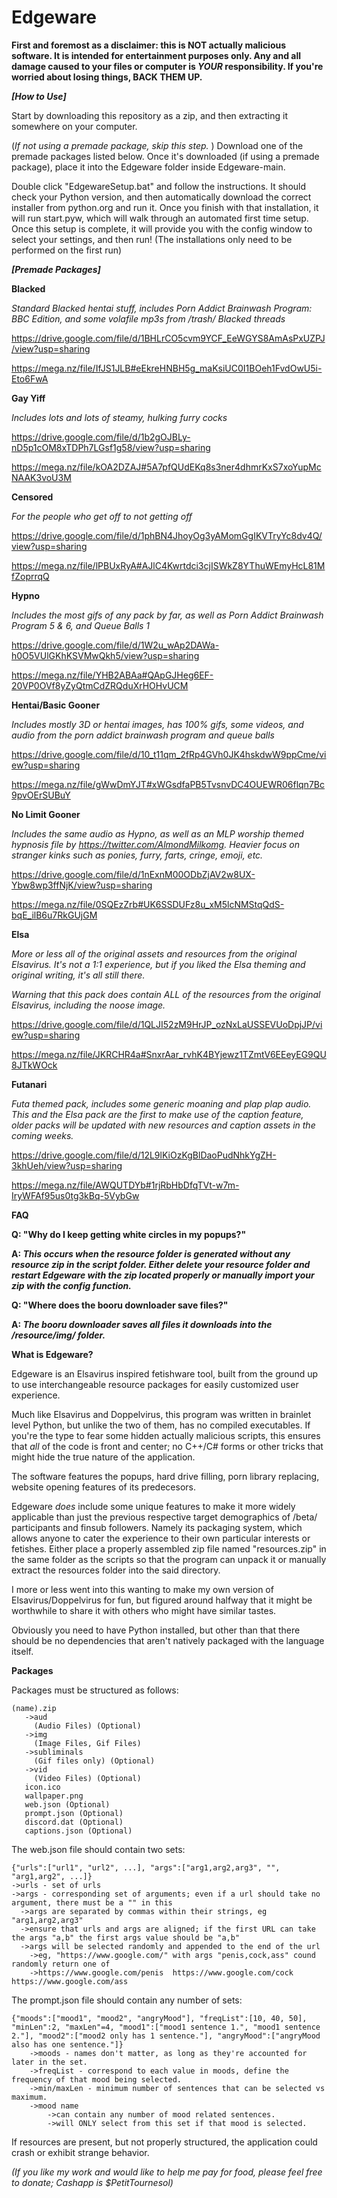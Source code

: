 
# Edgeware
**First and foremost as a disclaimer: this is NOT actually malicious software. It is intended for entertainment purposes only. Any and all damage caused to your files or computer is _YOUR_ responsibility. If you're worried about losing things, BACK THEM UP.**



_**[How to Use]**_

Start by downloading this repository as a zip, and then extracting it somewhere on your computer.

(*If not using a premade package, skip this step.* )
Download one of the premade packages listed below. Once it's downloaded (if using a premade package), place it into the Edgeware folder inside Edgeware-main. 

Double click "EdgewareSetup.bat" and follow the instructions. It should check your Python version, and then automatically download the correct installer from python.org and run it. Once you finish with that installation, it will run start.pyw, which will walk through an automated first time setup. Once this setup is complete, it will provide you with the config window to select your settings, and then run! (The installations only need to be performed on the first run)

   _**[Premade Packages]**_

**Blacked**

*Standard Blacked hentai stuff, includes Porn Addict Brainwash Program: BBC Edition, and some volafile mp3s from /trash/ Blacked threads*

https://drive.google.com/file/d/1BHLrCO5cvm9YCF_EeWGYS8AmAsPxUZPJ/view?usp=sharing

https://mega.nz/file/IfJS1JLB#eEkreHNBH5g_maKsiUC0I1BOeh1FvdOwU5i-Eto6FwA

**Gay Yiff**

*Includes lots and lots of steamy, hulking furry cocks*

https://drive.google.com/file/d/1b2gOJBLy-nD5p1cOM8xTDPh7LGsf1g58/view?usp=sharing

https://mega.nz/file/kOA2DZAJ#5A7pfQUdEKq8s3ner4dhmrKxS7xoYupMcNAAK3voU3M

**Censored**

*For the people who get off to not getting off*

https://drive.google.com/file/d/1phBN4JhoyOg3yAMomGgIKVTryYc8dv4Q/view?usp=sharing

https://mega.nz/file/lPBUxRyA#AJlC4Kwrtdci3cjISWkZ8YThuWEmyHcL81MfZoprrqQ

**Hypno**

*Includes the most gifs of any pack by far, as well as Porn Addict Brainwash Program 5 & 6, and Queue Balls 1*

https://drive.google.com/file/d/1W2u_wAp2DAWa-h0O5VUlGKhKSVMwQkh5/view?usp=sharing

https://mega.nz/file/YHB2ABAa#QApGJHeg6EF-20VP0OVf8yZyQtmCdZRQduXrHOHvUCM

**Hentai/Basic Gooner**

*Includes mostly 3D or hentai images, has 100% gifs, some videos, and audio from the porn addict brainwash program and queue balls*

https://drive.google.com/file/d/10_t11qm_2fRp4GVh0JK4hskdwW9ppCme/view?usp=sharing

https://mega.nz/file/gWwDmYJT#xWGsdfaPB5TvsnvDC4OUEWR06flqn7Bc9pvOErSUBuY

**No Limit Gooner**

*Includes the same audio as Hypno, as well as an MLP worship themed hypnosis file by https://twitter.com/AlmondMilkomg. Heavier focus on stranger kinks such as ponies, furry, farts, cringe, emoji, etc.*

https://drive.google.com/file/d/1nExnM00ODbZjAV2w8UX-Ybw8wp3ffNjK/view?usp=sharing

https://mega.nz/file/0SQEzZrb#UK6SSDUFz8u_xM5lcNMStqQdS-bqE_ilB6u7RkGUjGM

**Elsa**

*More or less all of the original assets and resources from the original Elsavirus. It's not a 1:1 experience, but if you liked the Elsa theming and original writing, it's all still there.*

*Warning that this pack does contain ALL of the resources from the original Elsavirus, including the noose image.*

https://drive.google.com/file/d/1QLJI52zM9HrJP_ozNxLaUSSEVUoDpjJP/view?usp=sharing

https://mega.nz/file/JKRCHR4a#SnxrAar_rvhK4BYjewz1TZmtV6EEeyEG9QU8JTkWOck

**Futanari**

*Futa themed pack, includes some generic moaning and plap plap audio. This and the Elsa pack are the first to make use of the caption feature, older packs will be updated with new resources and caption assets in the coming weeks.*

https://drive.google.com/file/d/12L9lKiOzKgBlDaoPudNhkYgZH-3khUeh/view?usp=sharing

https://mega.nz/file/AWQUTDYb#1rjRbHbDfqTVt-w7m-IryWFAf95us0tg3kBq-5VybGw


__**FAQ**__

**Q: "Why do I keep getting white circles in my popups?"**

**A: *This occurs when the resource folder is generated without any resource zip in the script folder. Either delete your resource folder and restart Edgeware with the zip located properly or manually import your zip with the config function.***

**Q: "Where does the booru downloader save files?"**

**A: *The booru downloader saves all files it downloads into the /resource/img/ folder.***


__**What is Edgeware?**__

Edgeware is an Elsavirus inspired fetishware tool, built from the ground up to use interchangeable resource packages for easily customized user experience.

Much like Elsavirus and Doppelvirus, this program was written in brainlet level Python, but unlike the two of them, has no compiled executables. If you're the type to fear some hidden actually malicious scripts, this ensures that *all* of the code is front and center; no C++/C# forms or other tricks that might hide the true nature of the application.


The software features the popups, hard drive filling, porn library replacing, website opening features of its predecesors.

Edgeware *does* include some unique features to make it more widely applicable than just the previous respective target demographics of /beta/ participants and finsub followers. Namely its packaging system, which allows anyone to cater the experience to their own particular interests or fetishes. Either place a properly assembled zip file named "resources.zip" in the same folder as the scripts so that the program can unpack it or manually extract the resources folder into the said directory.

I more or less went into this wanting to make my own version of Elsavirus/Doppelvirus for fun, but figured around halfway that it might be worthwhile to share it with others who might have similar tastes.

Obviously you need to have Python installed, but other than that there should be no dependencies that aren't natively packaged with the language itself.

__**Packages**__

  Packages must be structured as follows:
  
    (name).zip
       ->aud
         (Audio Files) (Optional)
       ->img
         (Image Files, Gif Files)
	   ->subliminals
	     (Gif files only) (Optional)
       ->vid
         (Video Files) (Optional)
       icon.ico
       wallpaper.png
       web.json (Optional)
       prompt.json (Optional)
	   discord.dat (Optional)
	   captions.json (Optional)
   
  The web.json file should contain two sets:
  
    {"urls":["url1", "url2", ...], "args":["arg1,arg2,arg3", "", "arg1,arg2", ...]}
    ->urls - set of urls
    ->args - corresponding set of arguments; even if a url should take no argument, there must be a "" in this
      ->args are separated by commas within their strings, eg "arg1,arg2,arg3"
      ->ensure that urls and args are aligned; if the first URL can take the args "a,b" the first args value should be "a,b"
      ->args will be selected randomly and appended to the end of the url
        ->eg, "https://www.google.com/" with args "penis,cock,ass" cound randomly return one of 
        ->https://www.google.com/penis  https://www.google.com/cock  https://www.google.com/ass
        
  The prompt.json file should contain any number of sets:
  
    {"moods":["mood1", "mood2", "angryMood"], "freqList":[10, 40, 50], "minLen":2, "maxLen"=4, "mood1":["mood1 sentence 1.", "mood1 sentence 2."], "mood2":["mood2 only has 1 sentence."], "angryMood":["angryMood also has one sentence."]}
        ->moods - names don't matter, as long as they're accounted for later in the set.
        ->freqList - correspond to each value in moods, define the frequency of that mood being selected.
        ->min/maxLen - minimum number of sentences that can be selected vs maximum.
        ->mood name
            ->can contain any number of mood related sentences.
            ->will ONLY select from this set if that mood is selected.
            
If resources are present, but not properly structured, the application could crash or exhibit strange behavior.

*(If you like my work and would like to help me pay for food, please feel free to donate; Cashapp is $PetitTournesol)*
